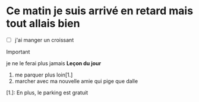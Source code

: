 # Ce matin je suis arrivé en retard mais tout allais bien
- [ ]   j'ai manger un croissant
> [!IMPORTANT]
> je ne le ferai plus jamais
**Leçon du jour**
1. me parquer plus loin[1.]
1. marcher avec ma nouvelle amie qui pige que dalle

[1.]: En plus, le parking est gratuit